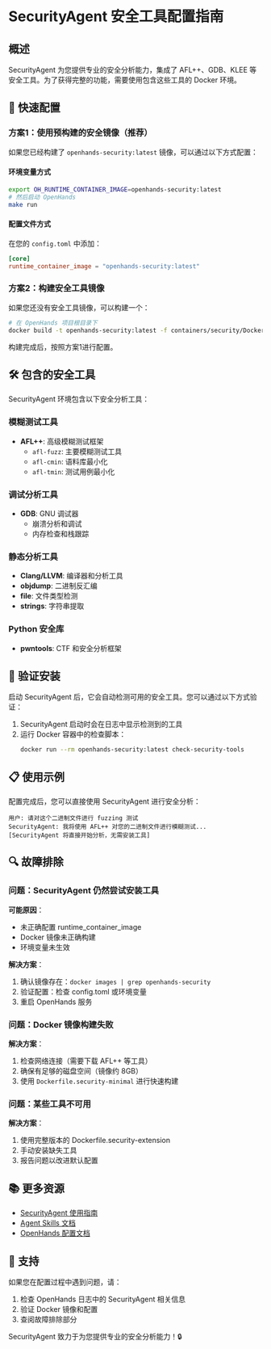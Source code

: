 # SecurityAgent 安全工具配置指南

## 概述

SecurityAgent 为您提供专业的安全分析能力，集成了 AFL++、GDB、KLEE 等安全工具。为了获得完整的功能，需要使用包含这些工具的 Docker 环境。

## 🔧 快速配置

### 方案1：使用预构建的安全镜像（推荐）

如果您已经构建了 `openhands-security:latest` 镜像，可以通过以下方式配置：

#### 环境变量方式
```bash
export OH_RUNTIME_CONTAINER_IMAGE=openhands-security:latest
# 然后启动 OpenHands
make run
```

#### 配置文件方式
在您的 `config.toml` 中添加：
```toml
[core]
runtime_container_image = "openhands-security:latest"
```

### 方案2：构建安全工具镜像

如果您还没有安全工具镜像，可以构建一个：

```bash
# 在 OpenHands 项目根目录下
docker build -t openhands-security:latest -f containers/security/Dockerfile.security-minimal .
```

构建完成后，按照方案1进行配置。

## 🛠️ 包含的安全工具

SecurityAgent 环境包含以下安全分析工具：

### 模糊测试工具
- **AFL++**: 高级模糊测试框架
  - `afl-fuzz`: 主要模糊测试工具
  - `afl-cmin`: 语料库最小化
  - `afl-tmin`: 测试用例最小化

### 调试分析工具
- **GDB**: GNU 调试器
  - 崩溃分析和调试
  - 内存检查和栈跟踪

### 静态分析工具
- **Clang/LLVM**: 编译器和分析工具
- **objdump**: 二进制反汇编
- **file**: 文件类型检测
- **strings**: 字符串提取

### Python 安全库
- **pwntools**: CTF 和安全分析框架

## 🚀 验证安装

启动 SecurityAgent 后，它会自动检测可用的安全工具。您可以通过以下方式验证：

1. SecurityAgent 启动时会在日志中显示检测到的工具
2. 运行 Docker 容器中的检查脚本：
   ```bash
   docker run --rm openhands-security:latest check-security-tools
   ```

## 📋 使用示例

配置完成后，您可以直接使用 SecurityAgent 进行安全分析：

```
用户: 请对这个二进制文件进行 fuzzing 测试
SecurityAgent: 我将使用 AFL++ 对您的二进制文件进行模糊测试...
[SecurityAgent 将直接开始分析，无需安装工具]
```

## 🔍 故障排除

### 问题：SecurityAgent 仍然尝试安装工具

**可能原因**：
- 未正确配置 runtime_container_image
- Docker 镜像未正确构建
- 环境变量未生效

**解决方案**：
1. 确认镜像存在：`docker images | grep openhands-security`
2. 验证配置：检查 config.toml 或环境变量
3. 重启 OpenHands 服务

### 问题：Docker 镜像构建失败

**解决方案**：
1. 检查网络连接（需要下载 AFL++ 等工具）
2. 确保有足够的磁盘空间（镜像约 8GB）
3. 使用 `Dockerfile.security-minimal` 进行快速构建

### 问题：某些工具不可用

**解决方案**：
1. 使用完整版本的 Dockerfile.security-extension
2. 手动安装缺失工具
3. 报告问题以改进默认配置

## 📚 更多资源

- [SecurityAgent 使用指南](USAGE.md)
- [Agent Skills 文档](../../runtime/plugins/agent_skills/security/)
- [OpenHands 配置文档](../../../docs/configuration.md)

## 🤝 支持

如果您在配置过程中遇到问题，请：
1. 检查 OpenHands 日志中的 SecurityAgent 相关信息
2. 验证 Docker 镜像和配置
3. 查阅故障排除部分

SecurityAgent 致力于为您提供专业的安全分析能力！🔒
